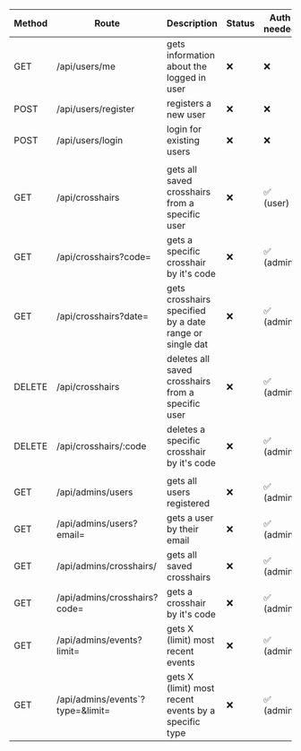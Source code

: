 | Method | Route                            | Description                                             | Status | Auth needed |
| ------ | -------------------------------- | ------------------------------------------------------- | ------ | ----------- |
| GET    | /api/users/me                    | gets information about the logged in user               | ❌     | ❌          |
| POST   | /api/users/register              | registers a new user                                    | ❌     | ❌          |
| POST   | /api/users/login                 | login for existing users                                | ❌     | ❌          |
|        |                                  |                                                         |        |             |
| GET    | /api/crosshairs                  | gets all saved crosshairs from a specific user          | ❌     | ✅ (user)   |
| GET    | /api/crosshairs?code=            | gets a specific crosshair by it's code                  | ❌     | ✅ (admin)  |
| GET    | /api/crosshairs?date=            | gets crosshairs specified by a date range or single dat | ❌     | ✅ (admin)  |
| DELETE | /api/crosshairs                  | deletes all saved crosshairs from a specific user       | ❌     | ✅ (admin)  |
| DELETE | /api/crosshairs/:code            | deletes a specific crosshair by it's code               | ❌     | ✅ (admin)  |
|        |                                  |                                                         |        |             |
| GET    | /api/admins/users                | gets all users registered                               | ❌     | ✅ (admin)  |
| GET    | /api/admins/users?email=         | gets a user by their email                              | ❌     | ✅ (admin)  |
| GET    | /api/admins/crosshairs/          | gets all saved crosshairs                               | ❌     | ✅ (admin)  |
| GET    | /api/admins/crosshairs?code=     | gets a crosshair by it's code                           | ❌     | ✅ (admin)  |
| GET    | /api/admins/events?limit=        | gets X (limit) most recent events                       | ❌     | ✅ (admin)  |
| GET    | /api/admins/events`?type=&limit= | gets X (limit) most recent events by a specific type    | ❌     | ✅ (admin)  |

